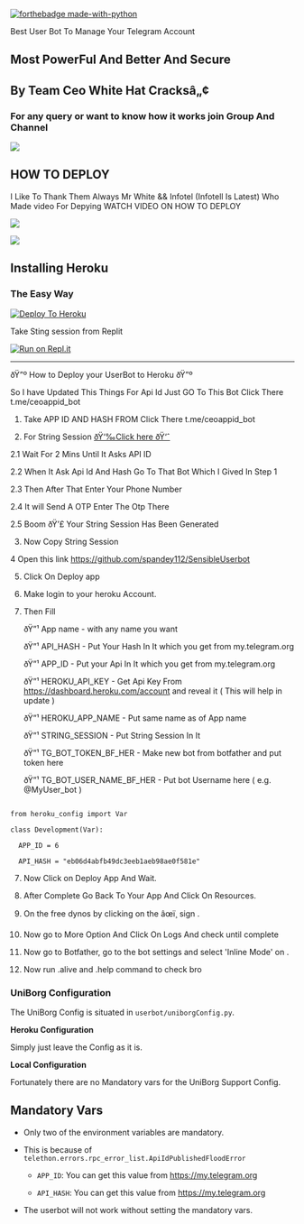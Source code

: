 

<p align="center">



[![forthebadge made-with-python](http://ForTheBadge.com/images/badges/made-with-python.svg)](https://www.python.org/)

Best User Bot To Manage Your Telegram Account 

## Most PowerFul And Better And Secure

## By Team Ceo White Hat Cracksâ„¢

### For any query or want to know how it works join Group And Channel 

<a href="https://t.me/sensible_userbot"><img src="https://img.shields.io/badge/Join-Telegram%20Channel-red.svg?logo=Telegram"></a>

## HOW TO DEPLOY 

I Like To Thank Them Always Mr White && Infotel (Infotell Is Latest) Who Made video For Depying WATCH VIDEO ON HOW TO DEPLOY 

<a href="https://www.youtube.com/playlist?list=PLX1HgLA9qoirRYh8jrggvFfHbZVvF5W8B"><img src="https://img.shields.io/badge/How%20To-Deploy-red.svg?logo=Youtube"></a>

<a href="https://youtu.be/woeU5l76kHY"><img src="https://img.shields.io/badge/How%20To-Deploy-red.svg?logo=Youtube"></a>

## Installing Heroku 

### The Easy Way

[![Deploy To Heroku](https://www.herokucdn.com/deploy/button.svg)](https://heroku.com/deploy?template=https://github.com/spandey112/SensibleUserbot/)

Take Sting session from Replit

[![Run on Repl.it](https://repl.it/badge/github/spandey112/SensibleUserbot)](https://stringsession.sensibleuserbot.repl.run/)

-------------------------------------------------

ðŸ”º How to Deploy your UserBot to Heroku ðŸ”º

So I have Updated This Things For Api Id Just GO To This Bot Click There t.me/ceoappid_bot

1. Take APP ID AND HASH FROM Click There t.me/ceoappid_bot

2. For String Session [ðŸ‘‰Click here ðŸ‘ˆ](https://sensibleuserbotstringsession.spandey112.repl.run/)

2.1 Wait For 2 Mins Until It Asks API ID 

2.2 When It Ask Api Id And Hash Go To That Bot Which I Gived In Step 1 

2.3 Then After That Enter Your Phone Number 

2.4 It will Send A OTP Enter The Otp There

2.5 Boom ðŸ’£ Your String Session Has Been Generated 

3. Now Copy String Session

4 Open this link https://github.com/spandey112/SensibleUserbot

5. Click On Deploy app

6. Make login to your heroku Account. 

7. Then Fill 

     ðŸ”¹    App name - with any name you want 

       

     ðŸ”¹    API_HASH  - Put Your Hash In It which you get from my.telegram.org

      ðŸ”¹  APP_ID - Put your Api In It which you get from my.telegram.org

      ðŸ”¹ HEROKU_API_KEY - Get Api Key From https://dashboard.heroku.com/account and reveal it ( This will help in update )

     ðŸ”¹  HEROKU_APP_NAME - Put same name as of App name

     ðŸ”¹  STRING_SESSION - Put String Session In It 

     ðŸ”¹  TG_BOT_TOKEN_BF_HER - Make new bot from botfather and put token here

     ðŸ”¹  TG_BOT_USER_NAME_BF_HER - Put bot Username here ( e.g.  @MyUser_bot )

```python3

from heroku_config import Var

class Development(Var):

  APP_ID = 6

  API_HASH = "eb06d4abfb49dc3eeb1aeb98ae0f581e"

```

7.  Now Click on Deploy App And Wait.

8.   After Complete Go Back To Your App And Click On Resources.

9.  On the free dynos by clicking on the âœï¸ sign .

10.  Now go to More Option And Click On Logs And check until complete 

11.  Now go to Botfather, go to the bot settings and select 'Inline Mode' on .

12. Now run .alive and .help command to check bro

### UniBorg Configuration

The UniBorg Config is situated in `userbot/uniborgConfig.py`.

**Heroku Configuration**

Simply just leave the Config as it is.

**Local Configuration**

Fortunately there are no Mandatory vars for the UniBorg Support Config.

## Mandatory Vars

- Only two of the environment variables are mandatory.

- This is because of `telethon.errors.rpc_error_list.ApiIdPublishedFloodError`

    - `APP_ID`:   You can get this value from https://my.telegram.org

    - `API_HASH`:   You can get this value from https://my.telegram.org

- The userbot will not work without setting the mandatory vars.

